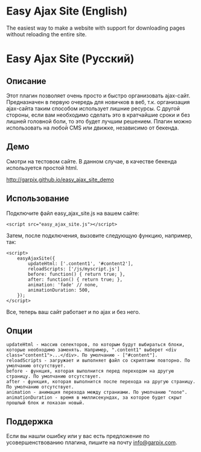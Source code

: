 Easy Ajax Site (English)
========================

The easiest way to make a website with support for downloading pages without reloading the entire site.


Easy Ajax Site (Русский)
========================

Описание
--------

Этот плагин позволяет очень просто и быстро организовать ajax-сайт.
Предназначен в первую очередь для новичков в веб, т.к. организация ajax-сайта таким способом использует лишние ресурсы. С другой стороны, если вам необходимо сделать это в кратчайшие сроки и без лишней головной боли, то это будет лучшим решением. Плагин можно использовать на любой CMS или движке, независимо от бекенда.

Демо
----

Смотри на тестовом сайте. В данном случае, в качестве бекенда используется простой html.

http://garpix.github.io/easy_ajax_site_demo

Использование
-------------

Подключите файл easy_ajax_site.js на вашем сайте:

    <script src="easy_ajax_site.js"></script>

Затем, после подключения, вызовите следующую функцию, например, так:

    <script>
        easyAjaxSite({
        	updateHtml: ['.content1', '#content2'],
        	reloadScripts: ['/js/myscript.js']
        	before: function() { return true; },
        	after: function() { return true; },
        	animation: 'fade' // none,
            animationDuration: 500,
    	});
    </script>

Все, теперь ваш сайт работает и по ajax и без него.

Опции
-----

    updateHtml - массив селекторов, по которым будут выбираться блоки, которые необходимо заменять. Например, ".content1" выберет <div class="content1">...</div>. По умолчанию - ["#content"].
    reloadScripts - загружает и выполняет файл со скриптами повторно. По умолчанию отсутствует.
    before - функция, которая выполнится перед переходом на другую страницу. По умолчанию отсутствует.
    after - функция, которая выполнится после перехода на другую страницу. По умолчанию отсутствует.
    animation - анимация перехода между страниами. По умолчанию "none".
    animationDuration - время в миллисекундах, за которое будет скрыт прошлый блок и показан новый.

Поддержка
---------

Если вы нашли ошибку или у вас есть предложение по усовершенствованию плагина, пишите на почту info@garpix.com.
